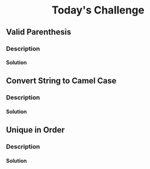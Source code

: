 # <center> Today's Challenge
## Valid Parenthesis
### Description 
#### Solution

## Convert String to Camel Case
### Description 
#### Solution


## Unique in Order
### Description 
#### Solution

